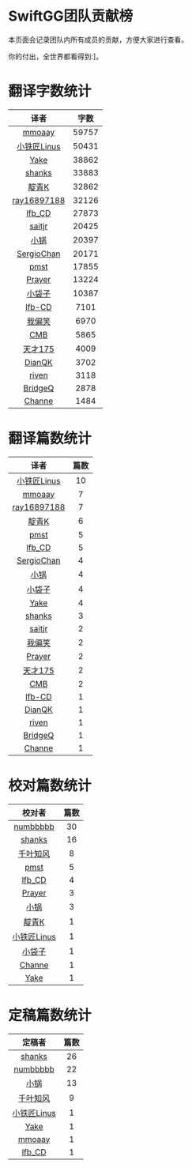 
# SwiftGG团队贡献榜

本页面会记录团队内所有成员的贡献，方便大家进行查看。

你的付出，全世界都看得到:]。

# 翻译字数统计

| 译者 | 字数 |
| :------------: | :------------: |
| [mmoaay](http://blog.csdn.net/mmoaay) | 59757 |
| [小铁匠Linus](http://weibo.com/linusling) | 50431 |
| [Yake](http://blog.csdn.net/yake_099) | 38862 |
| [shanks](http://codebuild.me/) | 33883 |
| [靛青K](http://www.dianqk.org/) | 32862 |
| [ray16897188](http://www.jianshu.com/users/97c49dfd1f9f/latest_articles) | 32126 |
| [lfb_CD](http://weibo.com/lfbWb) | 27873 |
| [saitjr](http://www.brighttj.com) | 20425 |
| [小锅](http://www.swiftyper.com/) | 20397 |
| [SergioChan](https://github.com/SergioChan) | 20171 |
| [pmst](http://www.jianshu.com/users/596f2ba91ce9/latest_articles) | 17855 |
| [Prayer](http://www.futantan.com) | 13224 |
| [小袋子](http://daizi.me) | 10387 |
| [lfb-CD](undefined) | 7101 |
| [我偏笑](http://blog.csdn.net/nsnirvana) | 6970 |
| [CMB](https://github.com/chenmingbiao) | 5865 |
| [天才175](http://weibo.com/u/2916092907) | 4009 |
| [DianQK](undefined) | 3702 |
| [riven](http://weibo.com/riven0951) | 3118 |
| [BridgeQ](http://wxgbridgeq.github.io/) | 2878 |
| [Channe](undefined) | 1484 |


# 翻译篇数统计

| 译者 | 篇数 |
| :------------: | :------------: |
| [小铁匠Linus](http://weibo.com/linusling) | 10 |
| [mmoaay](http://blog.csdn.net/mmoaay) | 7 |
| [ray16897188](http://www.jianshu.com/users/97c49dfd1f9f/latest_articles) | 7 |
| [靛青K](http://www.dianqk.org/) | 6 |
| [pmst](http://www.jianshu.com/users/596f2ba91ce9/latest_articles) | 5 |
| [lfb_CD](http://weibo.com/lfbWb) | 5 |
| [SergioChan](https://github.com/SergioChan) | 4 |
| [小锅](http://www.swiftyper.com/) | 4 |
| [小袋子](http://daizi.me) | 4 |
| [Yake](http://blog.csdn.net/yake_099) | 4 |
| [shanks](http://codebuild.me/) | 3 |
| [saitjr](http://www.brighttj.com) | 2 |
| [我偏笑](http://blog.csdn.net/nsnirvana) | 2 |
| [Prayer](http://www.futantan.com) | 2 |
| [天才175](http://weibo.com/u/2916092907) | 2 |
| [CMB](https://github.com/chenmingbiao) | 2 |
| [lfb-CD](undefined) | 1 |
| [DianQK](undefined) | 1 |
| [riven](http://weibo.com/riven0951) | 1 |
| [BridgeQ](http://wxgbridgeq.github.io/) | 1 |
| [Channe](undefined) | 1 |


# 校对篇数统计

| 校对者 | 篇数 |
| :------------: | :------------: |
| [numbbbbb](https://github.com/numbbbbb) | 30 |
| [shanks](http://codebuild.me/) | 16 |
| [千叶知风](http://weibo.com/xiaoxxiao) | 8 |
| [pmst](http://www.jianshu.com/users/596f2ba91ce9/latest_articles) | 5 |
| [lfb_CD](http://weibo.com/lfbWb) | 4 |
| [Prayer](http://www.futantan.com) | 3 |
| [小锅](http://www.swiftyper.com/) | 3 |
| [靛青K](http://www.dianqk.org/) | 1 |
| [小铁匠Linus](http://weibo.com/linusling) | 1 |
| [小袋子](http://daizi.me) | 1 |
| [Channe](undefined) | 1 |
| [Yake](http://blog.csdn.net/yake_099) | 1 |


# 定稿篇数统计

| 定稿者 | 篇数 |
| :------------: | :------------: |
| [shanks](http://codebuild.me/) | 26 |
| [numbbbbb](https://github.com/numbbbbb) | 22 |
| [小锅](http://www.swiftyper.com/) | 13 |
| [千叶知风](http://weibo.com/xiaoxxiao) | 9 |
| [小铁匠Linus](http://weibo.com/linusling) | 1 |
| [Yake](http://blog.csdn.net/yake_099) | 1 |
| [mmoaay](http://blog.csdn.net/mmoaay) | 1 |
| [lfb_CD](http://weibo.com/lfbWb) | 1 |
